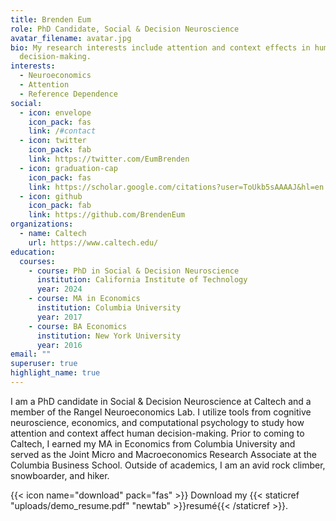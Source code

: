 ```yaml
---
title: Brenden Eum
role: PhD Candidate, Social & Decision Neuroscience
avatar_filename: avatar.jpg
bio: My research interests include attention and context effects in human
  decision-making.
interests:
  - Neuroeconomics
  - Attention
  - Reference Dependence
social:
  - icon: envelope
    icon_pack: fas
    link: /#contact
  - icon: twitter
    icon_pack: fab
    link: https://twitter.com/EumBrenden
  - icon: graduation-cap
    icon_pack: fas
    link: https://scholar.google.com/citations?user=ToUkb5sAAAAJ&hl=en
  - icon: github
    icon_pack: fab
    link: https://github.com/BrendenEum
organizations:
  - name: Caltech
    url: https://www.caltech.edu/
education:
  courses:
    - course: PhD in Social & Decision Neuroscience
      institution: California Institute of Technology
      year: 2024
    - course: MA in Economics
      institution: Columbia University
      year: 2017
    - course: BA Economics
      institution: New York University
      year: 2016
email: ""
superuser: true
highlight_name: true
---
```

I am a PhD candidate in Social & Decision Neuroscience at Caltech and a member of the Rangel Neuroeconomics Lab. I utilize tools from cognitive neuroscience, economics, and computational psychology to study how attention and context affect human decision-making. Prior to coming to Caltech, I earned my MA in Economics from Columbia University and served as the Joint Micro and Macroeconomics Research Associate at the Columbia Business School. Outside of academics, I am an avid rock climber, snowboarder, and hiker.

{{< icon name="download" pack="fas" >}} Download my {{< staticref "uploads/demo_resume.pdf" "newtab" >}}resumé{{< /staticref >}}.